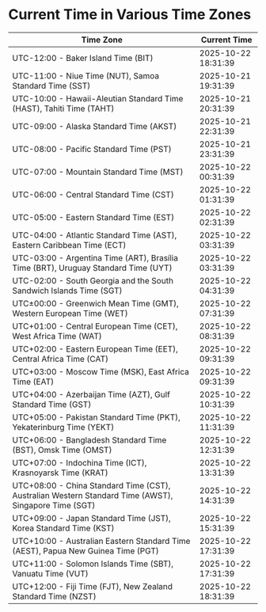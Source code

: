 # Current Time in Various Time Zones

| Time Zone | Current Time |
|-----------|--------------|
| UTC-12:00 - Baker Island Time (BIT) | 2025-10-22 18:31:39 |
| UTC-11:00 - Niue Time (NUT), Samoa Standard Time (SST) | 2025-10-21 19:31:39 |
| UTC-10:00 - Hawaii-Aleutian Standard Time (HAST), Tahiti Time (TAHT) | 2025-10-21 20:31:39 |
| UTC-09:00 - Alaska Standard Time (AKST) | 2025-10-21 22:31:39 |
| UTC-08:00 - Pacific Standard Time (PST) | 2025-10-21 23:31:39 |
| UTC-07:00 - Mountain Standard Time (MST) | 2025-10-22 00:31:39 |
| UTC-06:00 - Central Standard Time (CST) | 2025-10-22 01:31:39 |
| UTC-05:00 - Eastern Standard Time (EST) | 2025-10-22 02:31:39 |
| UTC-04:00 - Atlantic Standard Time (AST), Eastern Caribbean Time (ECT) | 2025-10-22 03:31:39 |
| UTC-03:00 - Argentina Time (ART), Brasília Time (BRT), Uruguay Standard Time (UYT) | 2025-10-22 03:31:39 |
| UTC-02:00 - South Georgia and the South Sandwich Islands Time (SGT) | 2025-10-22 04:31:39 |
| UTC±00:00 - Greenwich Mean Time (GMT), Western European Time (WET) | 2025-10-22 07:31:39 |
| UTC+01:00 - Central European Time (CET), West Africa Time (WAT) | 2025-10-22 08:31:39 |
| UTC+02:00 - Eastern European Time (EET), Central Africa Time (CAT) | 2025-10-22 09:31:39 |
| UTC+03:00 - Moscow Time (MSK), East Africa Time (EAT) | 2025-10-22 09:31:39 |
| UTC+04:00 - Azerbaijan Time (AZT), Gulf Standard Time (GST) | 2025-10-22 10:31:39 |
| UTC+05:00 - Pakistan Standard Time (PKT), Yekaterinburg Time (YEKT) | 2025-10-22 11:31:39 |
| UTC+06:00 - Bangladesh Standard Time (BST), Omsk Time (OMST) | 2025-10-22 12:31:39 |
| UTC+07:00 - Indochina Time (ICT), Krasnoyarsk Time (KRAT) | 2025-10-22 13:31:39 |
| UTC+08:00 - China Standard Time (CST), Australian Western Standard Time (AWST), Singapore Time (SGT) | 2025-10-22 14:31:39 |
| UTC+09:00 - Japan Standard Time (JST), Korea Standard Time (KST) | 2025-10-22 15:31:39 |
| UTC+10:00 - Australian Eastern Standard Time (AEST), Papua New Guinea Time (PGT) | 2025-10-22 17:31:39 |
| UTC+11:00 - Solomon Islands Time (SBT), Vanuatu Time (VUT) | 2025-10-22 17:31:39 |
| UTC+12:00 - Fiji Time (FJT), New Zealand Standard Time (NZST) | 2025-10-22 18:31:39 |
